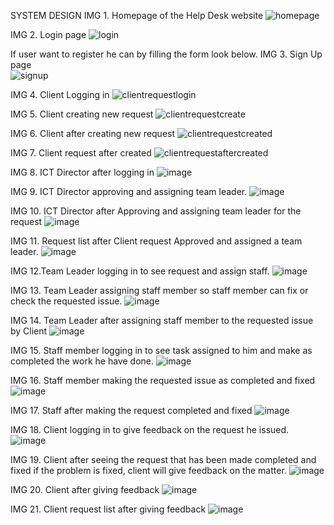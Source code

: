 SYSTEM DESIGN
IMG 1. Homepage of the Help Desk website 
 ![homepage](https://github.com/user-attachments/assets/b975816c-bc35-4d47-aa65-a2dd143e3f23)

IMG 2. Login page 
 ![login](https://github.com/user-attachments/assets/7fcc70f0-1513-45de-854c-c7453a1679db)

If user want to register he can by filling the form look below.
IMG 3. Sign Up page                                         
![signup](https://github.com/user-attachments/assets/feb83bbd-63dc-4f94-aea0-031ff3d9a28e)
                              
IMG 4. Client Logging in
 ![clientrequestlogin](https://github.com/user-attachments/assets/47ab24bb-43ff-4aa4-b082-82f87e585ae0)

IMG 5. Client creating new request
 ![clientrequestcreate](https://github.com/user-attachments/assets/6811299e-5136-486b-a705-646614dd7f61)

IMG 6. Client after creating new request
 ![clientrequestcreated](https://github.com/user-attachments/assets/b3d83234-d3a8-45cf-b066-d240c6da1315)

IMG 7. Client request after created
 ![clientrequestaftercreated](https://github.com/user-attachments/assets/9524106b-ced2-4b1d-8ce8-251d3ccefce5)
 
IMG 8. ICT Director after logging in
 ![image](https://github.com/user-attachments/assets/0156329e-a1ce-480b-8455-dacbd52f9142)

IMG 9. ICT Director approving and assigning team leader.
 ![image](https://github.com/user-attachments/assets/e0cbc978-769a-487d-b7f2-81fc74137287)

IMG 10. ICT Director after Approving and assigning team leader for the request
 ![image](https://github.com/user-attachments/assets/666cbdf1-c3b2-4c0b-97aa-1624ed83efbd)

IMG 11. Request list after Client request Approved and assigned a team leader.
 ![image](https://github.com/user-attachments/assets/b8bea20f-40e5-46ef-86d9-ee3e24e48e26)

IMG 12.Team Leader logging in to see request and assign staff.
 ![image](https://github.com/user-attachments/assets/a6cfb51a-439c-4c0c-8263-05cca66f55ef)

IMG 13. Team Leader assigning staff member so staff member can fix or check the requested issue.
 ![image](https://github.com/user-attachments/assets/313f522a-7933-4b52-9327-3549cb12fe3f)

IMG 14. Team Leader after assigning staff member to the requested issue by Client
 ![image](https://github.com/user-attachments/assets/16f9e505-22c5-4850-8ca1-30261b3e5ca1)

IMG 15. Staff member logging in to see task assigned to him and make as completed the work he have done.
 ![image](https://github.com/user-attachments/assets/b44172ad-8a38-4a96-a820-c6a48973236a)

IMG 16. Staff member making the requested issue as completed and fixed
 ![image](https://github.com/user-attachments/assets/27cecc14-10eb-42d1-bad7-81318a674a8b)

IMG 17. Staff after making the request completed and fixed
 ![image](https://github.com/user-attachments/assets/1c392a7d-d855-4e9e-b95b-0e6630cdc80b)

IMG 18. Client logging in to give feedback on the request he issued.
 ![image](https://github.com/user-attachments/assets/15afab24-93b7-44dd-b589-ca6cad323f7f)

IMG 19. Client after seeing the request that has been made completed and fixed if the problem is fixed, client will give feedback on the matter.
 ![image](https://github.com/user-attachments/assets/59737450-33e4-48be-aba5-5757de6fb8b4)

IMG 20. Client after giving feedback
 ![image](https://github.com/user-attachments/assets/ca9646c5-107b-4501-8cdc-9c04d8a05f09)

IMG 21. Client request list after giving feedback
 ![image](https://github.com/user-attachments/assets/d201a5d6-c108-4c16-a375-f73a58538caa)



